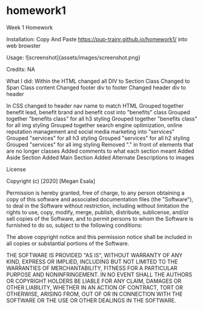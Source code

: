 # homework1
Week 1 Homework

Installation:
Copy And Paste https://pup-trainr.github.io/homework1/ into web browster

Usage: 
![screenshot]{assets/images/screenshot.png}

Credits:
NA

What I did:
Within the HTML changed all DIV to Section Class
Changed to Span Class content
Changed footer div to footer
Changed header div to header

In CSS changed to header nav name to match HTML
Grouped together benefit lead, benefit brand and benefit cost into "benefits" class
Grouped together "benefits class" for all h3 styling
Grouped together "benefits class" for all img styling
Grouped together search engine optimization, online reputation management and social media marketing into "services"
Grouped "services" for all h3 styling
Grouped "services" for all h2 styling
Grouped "services" for all img styling
Removed "." in front of elements that are no longer classes
Added comments to what each section meant
Added Aside Section
Added Main Section
Added Alternate Descriptions to images



License

Copyright (c) [2020] [Megan Esala]

Permission is hereby granted, free of charge, to any person obtaining a copy
of this software and associated documentation files (the "Software"), to deal
in the Software without restriction, including without limitation the rights
to use, copy, modify, merge, publish, distribute, sublicense, and/or sell
copies of the Software, and to permit persons to whom the Software is
furnished to do so, subject to the following conditions:

The above copyright notice and this permission notice shall be included in all
copies or substantial portions of the Software.

THE SOFTWARE IS PROVIDED "AS IS", WITHOUT WARRANTY OF ANY KIND, EXPRESS OR
IMPLIED, INCLUDING BUT NOT LIMITED TO THE WARRANTIES OF MERCHANTABILITY,
FITNESS FOR A PARTICULAR PURPOSE AND NONINFRINGEMENT. IN NO EVENT SHALL THE
AUTHORS OR COPYRIGHT HOLDERS BE LIABLE FOR ANY CLAIM, DAMAGES OR OTHER
LIABILITY, WHETHER IN AN ACTION OF CONTRACT, TORT OR OTHERWISE, ARISING FROM,
OUT OF OR IN CONNECTION WITH THE SOFTWARE OR THE USE OR OTHER DEALINGS IN THE
SOFTWARE.